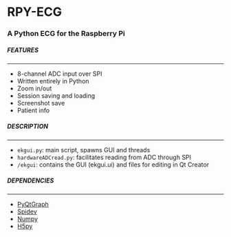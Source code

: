 # RPY-ECG
### A Python ECG for the Raspberry Pi


##### FEATURES
---
* 8-channel ADC input over SPI
* Written entirely in Python
* Zoom in/out
* Session saving and loading
* Screenshot save
* Patient info

##### DESCRIPTION
---
* `ekgui.py`: main script, spawns GUI and threads
* `hardwareADCread.py`: facilitates reading from ADC through SPI
* `/ekgui`: contains the GUI (ekgui.ui) and files for editing in Qt Creator

##### DEPENDENCIES
---
* [PyQtGraph](http://www.pyqtgraph.org/)
* [Spidev](https://pypi.python.org/pypi/spidev)
* [Numpy](http://www.numpy.org/)
* [H5py](http://www.h5py.org/)

